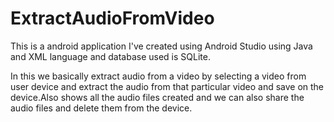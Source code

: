 # ExtractAudioFromVideo


This is a android application I've created using Android Studio using Java and XML language and database used is SQLite.


In this we basically extract audio from a video by selecting a video from user device and extract the audio from that particular video and save on the device.Also shows all the audio files created and we can also share the audio files and delete them from the device.
